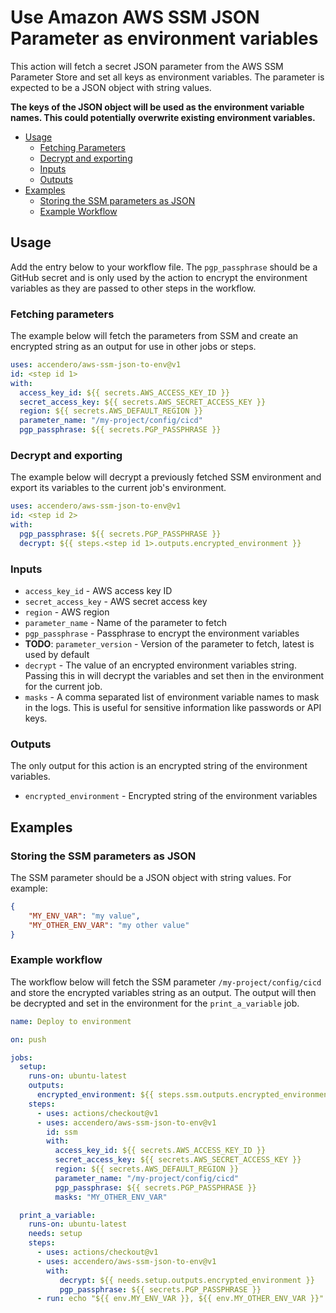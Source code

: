 # Use Amazon AWS SSM JSON Parameter as environment variables

This action will fetch a secret JSON parameter from the AWS SSM Parameter Store
and set all keys as environment variables. The parameter is expected to be a
JSON object with string values.

**The keys of the JSON object will be used as the environment variable names. This
could potentially overwrite existing environment variables.**

- [Usage](#usage)
  - [Fetching Parameters](#fetching-parameters) 
  - [Decrypt and exporting](#decrypt-and-exporting)
  - [Inputs](#inputs)
  - [Outputs](#outputs)
- [Examples](#examples)
  - [Storing the SSM parameters as JSON](#storing-the-ssm-parameters-as-json)
  - [Example Workflow](#example-workflow)

## Usage

Add the entry below to your workflow file. The `pgp_passphrase` should be a
GitHub secret and is only used by the action to encrypt the environment variables
as they are passed to other steps in the workflow.

### Fetching parameters

The example below will fetch the parameters from SSM and create an encrypted
string as an output for use in other jobs or steps.

```yaml
uses: accendero/aws-ssm-json-to-env@v1
id: <step id 1>
with:
  access_key_id: ${{ secrets.AWS_ACCESS_KEY_ID }}
  secret_access_key: ${{ secrets.AWS_SECRET_ACCESS_KEY }}
  region: ${{ secrets.AWS_DEFAULT_REGION }}
  parameter_name: "/my-project/config/cicd"
  pgp_passphrase: ${{ secrets.PGP_PASSPHRASE }}
```

### Decrypt and exporting

The example below will decrypt a previously fetched SSM environment and export
its variables to the current job's environment.

```yaml
uses: accendero/aws-ssm-json-to-env@v1
id: <step id 2>
with:
  pgp_passphrase: ${{ secrets.PGP_PASSPHRASE }}
  decrypt: ${{ steps.<step id 1>.outputs.encrypted_environment }}
```

### Inputs

* `access_key_id` - AWS access key ID
* `secret_access_key` - AWS secret access key
* `region` - AWS region
* `parameter_name` - Name of the parameter to fetch
* `pgp_passphrase` - Passphrase to encrypt the environment variables
* **TODO**: `parameter_version` - Version of the parameter to fetch, latest is used by default
* `decrypt` - The value of an encrypted environment variables string. Passing this
  in will decrypt the variables and set then in the environment for the current
  job.
* `masks` - A comma separated list of environment variable names to mask in the
  logs. This is useful for sensitive information like passwords or API keys.

### Outputs

The only output for this action is an encrypted string of the environment variables.
* `encrypted_environment` - Encrypted string of the environment variables

## Examples

### Storing the SSM parameters as JSON

The SSM parameter should be a JSON object with string values. For example:

```json
{
    "MY_ENV_VAR": "my value",
    "MY_OTHER_ENV_VAR": "my other value"
}
```

### Example workflow

The workflow below will fetch the SSM parameter `/my-project/config/cicd` and
store the encrypted variables string as an output. The output will then be
decrypted and set in the environment for the `print_a_variable` job.

```yaml
name: Deploy to environment

on: push

jobs:
  setup:
    runs-on: ubuntu-latest
    outputs:
      encrypted_environment: ${{ steps.ssm.outputs.encrypted_environment }}
    steps:
      - uses: actions/checkout@v1
      - uses: accendero/aws-ssm-json-to-env@v1
        id: ssm
        with:
          access_key_id: ${{ secrets.AWS_ACCESS_KEY_ID }}
          secret_access_key: ${{ secrets.AWS_SECRET_ACCESS_KEY }}
          region: ${{ secrets.AWS_DEFAULT_REGION }}
          parameter_name: "/my-project/config/cicd"
          pgp_passphrase: ${{ secrets.PGP_PASSPHRASE }}
          masks: "MY_OTHER_ENV_VAR"

  print_a_variable:
    runs-on: ubuntu-latest
    needs: setup
    steps:
      - uses: actions/checkout@v1
      - uses: accendero/aws-ssm-json-to-env@v1
        with:
           decrypt: ${{ needs.setup.outputs.encrypted_environment }}
           pgp_passphrase: ${{ secrets.PGP_PASSPHRASE }}
      - run: echo "${{ env.MY_ENV_VAR }}, ${{ env.MY_OTHER_ENV_VAR }}"
```      

